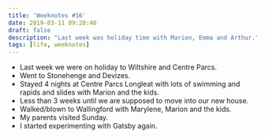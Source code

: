 ```yaml
---
title: 'Weeknotes #16'
date: 2019-03-11 09:20:40
draft: false
description: "Last week was holiday time with Marion, Emma and Arthur."
tags: [life, weeknotes]
---
```


*   Last week we were on holiday to Wiltshire and Centre Parcs.
*   Went to Stonehenge and Devizes.
*   Stayed 4 nights at Centre Parcs Longleat with lots of swimming and rapids and slides with Marion and the kids.
*   Less than 3 weeks until we are supposed to move into our new house.
*   Walked/blown to Wallingford with Marylene, Marion and the kids.
*   My parents visited Sunday.
*   I started experimenting with Gatsby again.